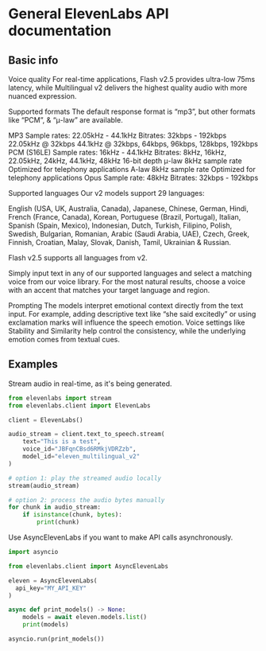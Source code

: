 # General ElevenLabs API documentation

## Basic info

Voice quality
For real-time applications, Flash v2.5 provides ultra-low 75ms latency, while Multilingual v2 delivers the highest quality audio with more nuanced expression.

Supported formats
The default response format is “mp3”, but other formats like “PCM”, & “μ-law” are available.

MP3
Sample rates: 22.05kHz - 44.1kHz
Bitrates: 32kbps - 192kbps
22.05kHz @ 32kbps
44.1kHz @ 32kbps, 64kbps, 96kbps, 128kbps, 192kbps
PCM (S16LE)
Sample rates: 16kHz - 44.1kHz
Bitrates: 8kHz, 16kHz, 22.05kHz, 24kHz, 44.1kHz, 48kHz
16-bit depth
μ-law
8kHz sample rate
Optimized for telephony applications
A-law
8kHz sample rate
Optimized for telephony applications
Opus
Sample rate: 48kHz
Bitrates: 32kbps - 192kbps

Supported languages
Our v2 models support 29 languages:

English (USA, UK, Australia, Canada), Japanese, Chinese, German, Hindi, French (France, Canada), Korean, Portuguese (Brazil, Portugal), Italian, Spanish (Spain, Mexico), Indonesian, Dutch, Turkish, Filipino, Polish, Swedish, Bulgarian, Romanian, Arabic (Saudi Arabia, UAE), Czech, Greek, Finnish, Croatian, Malay, Slovak, Danish, Tamil, Ukrainian & Russian.

Flash v2.5 supports all languages from v2.

Simply input text in any of our supported languages and select a matching voice from our voice library. For the most natural results, choose a voice with an accent that matches your target language and region.

Prompting
The models interpret emotional context directly from the text input. For example, adding descriptive text like “she said excitedly” or using exclamation marks will influence the speech emotion. Voice settings like Stability and Similarity help control the consistency, while the underlying emotion comes from textual cues.

## Examples

Stream audio in real-time, as it's being generated.

```python
from elevenlabs import stream
from elevenlabs.client import ElevenLabs

client = ElevenLabs()

audio_stream = client.text_to_speech.stream(
    text="This is a test",
    voice_id="JBFqnCBsd6RMkjVDRZzb",
    model_id="eleven_multilingual_v2"
)

# option 1: play the streamed audio locally
stream(audio_stream)

# option 2: process the audio bytes manually
for chunk in audio_stream:
    if isinstance(chunk, bytes):
        print(chunk)
```

Use AsyncElevenLabs if you want to make API calls asynchronously.

```python
import asyncio

from elevenlabs.client import AsyncElevenLabs

eleven = AsyncElevenLabs(
  api_key="MY_API_KEY"
)

async def print_models() -> None:
    models = await eleven.models.list()
    print(models)

asyncio.run(print_models())
```
